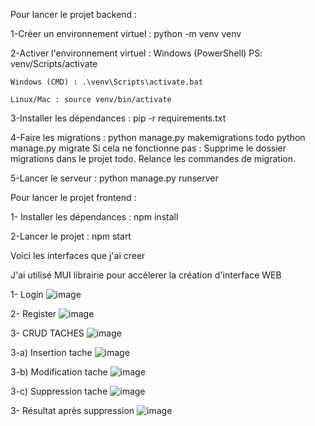 Pour lancer le projet backend :

  1-Créer un environnement virtuel :
     python -m venv venv

  2-Activer l'environnement virtuel :
    Windows (PowerShell) PS: venv/Scripts/activate
    
    Windows (CMD) : .\venv\Scripts\activate.bat
    
    Linux/Mac : source venv/bin/activate

  3-Installer les dépendances :
    pip -r requirements.txt
    
  4-Faire les migrations :
    python manage.py makemigrations todo
    python manage.py migrate
    Si cela ne fonctionne pas :
      Supprime le dossier migrations dans le projet todo.
      Relance les commandes de migration.

  5-Lancer le serveur :
    python manage.py runserver

Pour lancer le projet frontend :

  1- Installer les dépendances :
    npm install
    
  2-Lancer le projet :
    npm start

Voici les interfaces que j'ai creer 

J'ai utilisé MUI librairie pour accélerer la création d'interface WEB

1- Login
![image](https://github.com/user-attachments/assets/d5db6310-2728-42a5-9e25-5e323f12cb41)

2- Register
![image](https://github.com/user-attachments/assets/40194326-342c-41a8-a423-55625b2b430d)

3- CRUD TACHES
![image](https://github.com/user-attachments/assets/f3cbc909-ce21-495c-a6f2-046f5d98b052)

3-a) Insertion tache
![image](https://github.com/user-attachments/assets/1f7e93df-09c3-4260-ba02-4e67b1e9f1ba)

3-b) Modification tache
![image](https://github.com/user-attachments/assets/d33c170a-17ad-42db-b03b-068012d49c73)

3-c) Suppression tache
![image](https://github.com/user-attachments/assets/a361a9c6-8f6b-41d0-b1a5-ef84ac60b3af)

3- Résultat après suppression
![image](https://github.com/user-attachments/assets/828b7420-87f3-459f-9c7d-a95c076ee55c)





